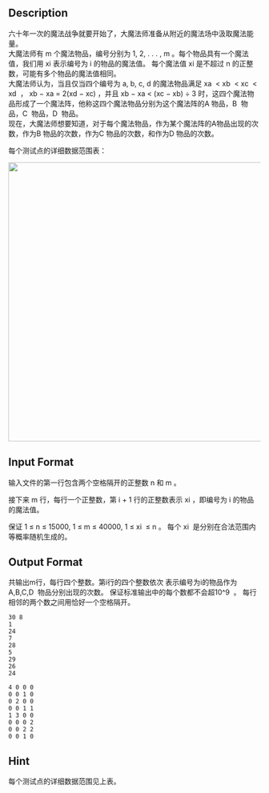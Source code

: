 ## Description

<p>六十年一次的魔法战争就要开始了，大魔法师准备从附近的魔法场中汲取魔法能量。<br />大魔法师有 m 个魔法物品，编号分别为 1, 2, . . . , m 。每个物品具有一个魔法值，我们用 xi 表示编号为 i 的物品的魔法值。 每个魔法值 xi 是不超过 n 的正整数，可能有多个物品的魔法值相同。<br />大魔法师认为，当且仅当四个编号为 a, b, c, d 的魔法物品满足 xa  &lt; xb  &lt; xc  &lt; xd  ， xb − xa = 2(xd − xc) ，并且 xb − xa &lt; (xc − xb) ÷ 3 时，这四个魔法物品形成了一个魔法阵，他称这四个魔法物品分别为这个魔法阵的A 物品，B  物品，C  物品，D  物品。<br />现在，大魔法师想要知道，对于每个魔法物品，作为某个魔法阵的A物品出现的次数，作为B 物品的次数，作为C 物品的次数，和作为D 物品的次数。</p><p>每个测试点的详细数据范围表：</p><p><img width="647" height="558" alt="" src="http://10.91.117.81/oj/upfile/1572939211008.png" /></p>

## Input Format

<p>输入文件的第一行包含两个空格隔开的正整数 n 和 m 。</p><p>接下来 m 行，每行一个正整数，第 i + 1 行的正整数表示 xi ，即编号为 i 的物品的魔法值。</p><p>保证 1 ≤ n ≤ 15000, 1 ≤ m ≤ 40000, 1 ≤ xi  ≤ n 。 每个 xi  是分别在合法范围内等概率随机生成的。</p>

## Output Format

<p>共输出m行，每行四个整数。第i行的四个整数依次 表示编号为i的物品作为A,B,C,D  物品分别出现的次数。 保证标准输出中的每个数都不会超10^9  。 每行相邻的两个数之间用恰好一个空格隔开。<br /></p>

```input1
30 8
1
24
7
28
5
29
26
24
```
```output1
4 0 0 0
0 0 1 0
0 2 0 0
0 0 1 1
1 3 0 0
0 0 0 2
0 0 2 2
0 0 1 0
```
## Hint

<p>每个测试点的详细数据范围见上表。<br /></p>
